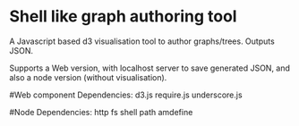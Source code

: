 # Shell like graph authoring tool

A Javascript based d3 visualisation tool to author graphs/trees.
Outputs JSON.

Supports a Web version, with localhost server to save generated JSON,
and also a node version (without visualisation).

#Web component Dependencies:
d3.js
require.js
underscore.js

#Node Dependencies:
http
fs
shell
path
amdefine


